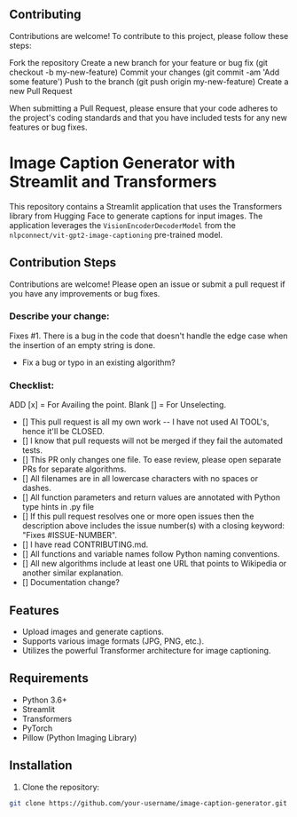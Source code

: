 
## Contributing
Contributions are welcome! 
To contribute to this project, please follow these steps:

Fork the repository
Create a new branch for your feature or bug fix (git checkout -b my-new-feature)
Commit your changes (git commit -am 'Add some feature')
Push to the branch (git push origin my-new-feature)
Create a new Pull Request

When submitting a Pull Request, please ensure that your code adheres to the project's coding standards and that you have included tests for any new features or bug fixes.

# Image Caption Generator with Streamlit and Transformers

This repository contains a Streamlit application that uses the Transformers library from Hugging Face to generate captions for input images. The application leverages the `VisionEncoderDecoderModel` from the `nlpconnect/vit-gpt2-image-captioning` pre-trained model.

## Contribution Steps

Contributions are welcome! Please open an issue or submit a pull request if you have any improvements or bug fixes.

### Describe your change:

Fixes #1. There is a bug in the code that doesn't handle the edge case when the insertion of an empty string is done.

* Fix a bug or typo in an existing algorithm?

### Checklist:
ADD [x] = For Availing the point.
Blank [] = For Unselecting.

* [] This pull request is all my own work -- I have not used AI TOOL's, hence it'll be CLOSED.
* [] I know that pull requests will not be merged if they fail the automated tests.
* [] This PR only changes one file. To ease review, please open separate PRs for separate algorithms.
* [] All filenames are in all lowercase characters with no spaces or dashes.
* [] All function parameters and return values are annotated with Python type hints in .py file
* [] If this pull request resolves one or more open issues then the description above includes the issue number(s) with a closing keyword: "Fixes #ISSUE-NUMBER".
* [] I have read CONTRIBUTING.md.
* [] All functions and variable names follow Python naming conventions.
* [] All new algorithms include at least one URL that points to Wikipedia or another similar explanation.
* [] Documentation change?


## Features

- Upload images and generate captions.
- Supports various image formats (JPG, PNG, etc.).
- Utilizes the powerful Transformer architecture for image captioning.

## Requirements

- Python 3.6+
- Streamlit
- Transformers
- PyTorch
- Pillow (Python Imaging Library)

## Installation

1. Clone the repository:

```bash
git clone https://github.com/your-username/image-caption-generator.git
